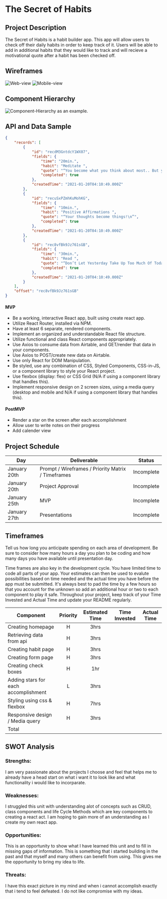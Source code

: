 # The Secret of Habits 

## Project Description

The Secret of Habits is a habit builder app. This app will allow users to check off their daily habits in order to keep track of it. Users will be able to add in additional habits that they would like to track and will recieve a motivational quote after a habit has been checked off.

## Wireframes

![Web-view](https://i.imgur.com/LYLMBg4.png)
![Mobile-view](https://i.imgur.com/t2NEHGH.png)

## Component Hierarchy

 ![Component-Hierarchy](https://i.imgur.com/wbvUoF1.png) as an example.

## API and Data Sample

```json
{
    "records": [
        {
            "id": "recdM3GntdcY1WX07",
            "fields": {
                "time": "20min.",
                "habit": "Meditate ",
                "quote": "“You become what you think about most.. But you also attract what you think about most. (John Assaraf) ”",
                "completed": true
            },
            "createdTime": "2021-01-20T04:10:49.000Z"
        },
        {
            "id": "recuSxPZmhKuMohKG",
            "fields": {
                "time": "10min.",
                "habit": "Positive Affirmations ",
                "quote": "“Your thoughts become things!\n”",
                "completed": true
            },
            "createdTime": "2021-01-20T04:10:49.000Z"
        },
        {
            "id": "rec8vfBk9Jz761sGB",
            "fields": {
                "time": "30min.",
                "habit": "Read ",
                "quote": "“Don’t Let Yesterday Take Up Too Much Of Today.” – Will Rogers",
                "completed": true
            },
            "createdTime": "2021-01-20T04:10:49.000Z"
        }
    ],
    "offset": "rec8vfBk9Jz761sGB"
}
```


#### MVP 

- Be a working, interactive React app, built using create react app.
- Utilize React Router, installed via NPM.
- Have at least 6 separate, rendered components.
- Implement an organized and understandable React file structure.
- Utilize functional and class React components appropriately.
- Use Axios to consume data from Airtable, and GET/render that data in your components.
- Use Axios to POST/create new data on Airtable.
- Use only React for DOM Manipulation.
- Be styled, use any combination of CSS, Styled Components, CSS-in-JS, or a component library to style your React project.
- Use flexbox (display: flex) or CSS Grid (N/A if using a component library that handles this).
- Implement responsive design on 2 screen sizes, using a media query (desktop and mobile and N/A if using a component library that handles this).

#### PostMVP  

- Render a star on the screen after each accomplishment 
- Allow user to write notes on their progress 
- Add calender view 

## Project Schedule

| Day          | Deliverable                                        | Status     |
| ------------ | -------------------------------------------------- | ---------- |
| January 20th | Prompt / Wireframes / Priority Matrix / Timeframes | Incomplete |
| January 20th | Project Approval                                   | Incomplete |
| January 25th | MVP                                                | Incomplete |
| January 27th | Presentations                                      | Incomplete |

## Timeframes

Tell us how long you anticipate spending on each area of development. Be sure to consider how many hours a day you plan to be coding and how many days you have available until presentation day.

Time frames are also key in the development cycle.  You have limited time to code all parts of your app.  Your estimates can then be used to evalute possibilities based on time needed and the actual time you have before the app must be submitted. It's always best to pad the time by a few hours so that you account for the unknown so add an additional hour or two to each component to play it safe. Throughout your project, keep track of your Time Invested and Actual Time and update your README regularly.

| Component                            | Priority | Estimated Time | Time Invested | Actual Time |
| ------------------------------------ | :------: | :------------: | :-----------: | :---------: |
| Creating homepage                    |    H     |      3hrs      |               |             |
| Retrieving data from api             |    H     |      3hrs      |               |             |
| Creating habit page                  |    H     |      3hrs      |               |             |
| Creating form page                   |    H     |      3hrs      |               |             |
| Creating check boxes                 |    H     |      1hr       |               |
| Adding stars for each accomplishment |    L     |      3hrs      |               |
| Styling using css & flexbox          |    H     |      7hrs      |               |             |
| Responsive design / Media query      |    H     |      3hrs      |               |             |
| Total                                |          |                |               |             |

## SWOT Analysis

### Strengths:

I am very passionate about the projects I choose and  feel that helps me to already have a head start on what i want it to look like and what functionality i would like to incorparate. 

### Weaknesses:

I struggled this unit with understanding alot of concepts such as CRUD, class components and life Cycle Methods which are key components to creating a react act. I am hoping to gain more of an understanding as I create my own react app.  


### Opportunities: 

This is an opportunity to show what I have learned this unit and to fill in missing gaps of information. This is something that i started building in the past and that myself and many others can benefit from using. This gives me the opportunity to bring my idea to life. 

### Threats:

I have this exact picture in my mind and when i cannot accomplish exactly that i tend to feel defeated. I do not like compromise with my ideas. 